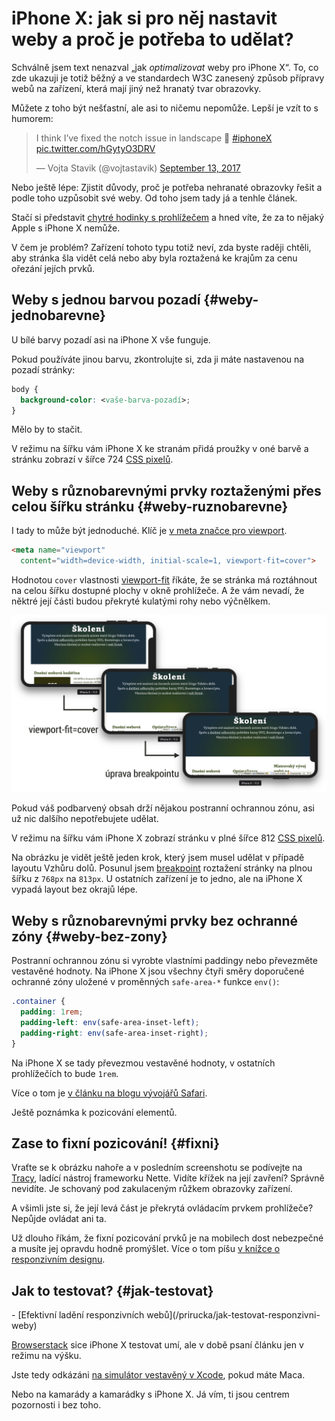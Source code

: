 # iPhone X: jak si pro něj nastavit weby a proč je potřeba to udělat?

Schválně jsem text nenazval „jak *optimalizovat* weby pro iPhone X“. To, co zde ukazuji je totiž běžný a ve standardech W3C zanesený způsob přípravy webů na zařízení, která mají jiný než hranatý tvar obrazovky. 

Můžete z toho být nešťastní, ale asi to ničemu nepomůže. Lepší je vzít to s humorem:

<blockquote class="twitter-tweet" data-lang="en"><p lang="en" dir="ltr">I think I’ve fixed the notch issue in landscape 🍾 <a href="https://twitter.com/hashtag/iphoneX?src=hash&amp;ref_src=twsrc%5Etfw">#iphoneX</a> <a href="https://t.co/hGytyO3DRV">pic.twitter.com/hGytyO3DRV</a></p>&mdash; Vojta Stavik (@vojtastavik) <a href="https://twitter.com/vojtastavik/status/907911237983449088?ref_src=twsrc%5Etfw">September 13, 2017</a></blockquote>
<script async src="https://platform.twitter.com/widgets.js" charset="utf-8"></script>

Nebo ještě lépe: Zjistit důvody, proč je potřeba nehranaté obrazovky řešit a podle toho uzpůsobit své weby. Od toho jsem tady já a tenhle článek.

Stačí si představit [chytré hodinky s prohlížečem](weby-watchos.md) a hned víte, že za to nějaký Apple s iPhone X nemůže. 

<!-- AdSnippet -->

V čem je problém? Zařízení tohoto typu totiž neví, zda byste raději chtěli, aby stránka šla vidět celá nebo aby byla roztažená ke krajům za cenu ořezání jejích prvků.


## Weby s jednou barvou pozadí {#weby-jednobarevne}

U bílé barvy pozadí asi na iPhone X vše funguje. 

Pokud používáte jinou barvu, zkontrolujte si, zda ji máte nastavenou na pozadí stránky:

```css
body {
  background-color: <vaše-barva-pozadí>;
}
```

Mělo by to stačit.

V režimu na šířku vám iPhone X ke stranám přidá proužky v oné barvě a stránku zobrazí v šířce 724 [CSS pixelů](css-pixel.md).


## Weby s různobarevnými prvky roztaženými přes celou šířku stránku  {#weby-ruznobarevne}

I tady to může být jednoduché. Klíč je [v meta značce pro viewport](viewport-meta.md). 

```html
<meta name="viewport" 
  content="width=device-width, initial-scale=1, viewport-fit=cover">
```

Hodnotou `cover` vlastnosti [viewport-fit](viewport-meta.md#viewport-fit) říkáte, že se stránka má roztáhnout na celou šířku dostupné plochy v okně prohlížeče. A že vám nevadí, že něktré její části budou překryté kulatými rohy nebo výčnělkem.

![Úprava Vzhůru dolů pro iPhone X](../dist/images/original/iphone-x.jpg)

Pokud váš podbarvený obsah drží nějakou postranní ochrannou zónu, asi už nic dalšího nepotřebujete udělat.

V režimu na šířku vám iPhone X zobrazí stránku v plné šířce 812 [CSS pixelů](css-pixel.md).

<!-- AdSnippet -->

Na obrázku je vidět ještě jeden krok, který jsem musel udělat v případě layoutu Vzhůru dolů. Posunul jsem [breakpoint](breakpointy.md) roztažení stránky na plnou šířku z `768px` na `813px`. U ostatních zařízení je to jedno, ale na iPhone X vypadá layout bez okrajů lépe.


## Weby s různobarevnými prvky bez ochranné zóny {#weby-bez-zony}

Postranní ochrannou zónu si vyrobte vlastními paddingy nebo převezměte vestavěné hodnoty. Na iPhone X jsou všechny čtyři směry doporučené ochranné zóny uložené v proměnných `safe-area-*` funkce `env()`:

```css
.container {
  padding: 1rem;
  padding-left: env(safe-area-inset-left);
  padding-right: env(safe-area-inset-right);
}
```

Na iPhone X se tady převezmou vestavěné hodnoty, v ostatních prohlížečích to bude `1rem`.

Více o tom je [v článku na blogu vývojářů Safari](https://webkit.org/blog/7929/designing-websites-for-iphone-x/).

Ještě poznámka k pozicování elementů. 

## Zase to fixní pozicování! {#fixni}

Vraťte se k obrázku nahoře a v posledním screenshotu se podívejte na [Tracy](https://tracy.nette.org/cs/), ladící nástroj frameworku Nette. Vidíte křížek na její zavření? Správně nevidíte. Je schovaný pod zakulaceným růžkem obrazovky zařízení.

A všimli jste si, že její levá část je překrytá ovládacím prvkem prohlížeče? Nepůjde ovládat ani ta.

Už dlouho říkám, že fixní pozicování prvků je na mobilech dost nebezpečné a musíte jej opravdu hodně promýšlet. Více o tom píšu [v knížce o responzivním designu](https://www.vzhurudolu.cz/ebook-responzivni).


## Jak to testovat? {#jak-testovat}

<div class="related" markdown="1">
- [Efektivní ladění responzivních webů](/prirucka/jak-testovat-responzivni-weby)
</div>

[Browserstack](https://www.browserstack.com/s) sice iPhone X testovat umí, ale v době psaní článku jen v režimu na výšku.

Jste tedy odkázáni [na simulátor vestavěný v Xcode](https://developer.apple.com/library/content/documentation/IDEs/Conceptual/iOS_Simulator_Guide/Introduction/Introduction.html), pokud máte Maca. 

Nebo na kamarády a kamarádky s iPhone X. Já vím, ti jsou centrem pozornosti i bez toho.

<!-- AdSnippet -->
